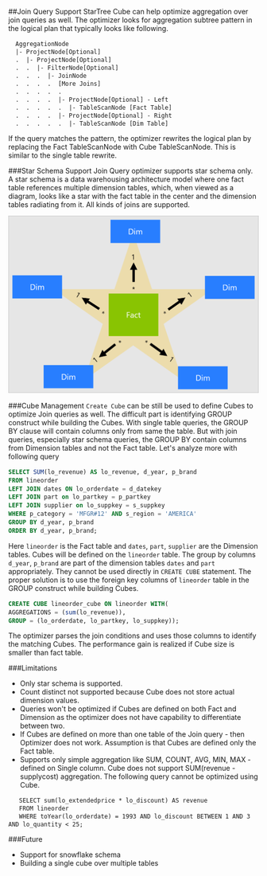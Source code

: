 ##Join Query Support
StarTree Cube can help optimize aggregation over join queries as well. The optimizer looks for aggregation subtree pattern in the logical plan that typically looks like following.
```
  AggregationNode
  |- ProjectNode[Optional]
  .  |- ProjectNode[Optional]
  .  .  |- FilterNode[Optional]
  .  .  .  |- JoinNode
  .  .  .  .  [More Joins]
  .  .  .  .  .
  .  .  .  .  |- ProjectNode[Optional] - Left
  .  .  .  .  .  |- TableScanNode [Fact Table]
  .  .  .  .  |- ProjectNode[Optional] - Right
  .  .  .  .  .  |- TableScanNode [Dim Table]
```

If the query matches the pattern, the optimizer rewrites the logical plan by replacing the Fact TableScanNode with Cube TableScanNode. This is similar to the single 
table rewrite.

###Star Schema Support
Join Query optimizer supports star schema only. A star schema is a data warehousing architecture model where one fact table references multiple dimension tables, which, when viewed as a diagram, 
looks like a star with the fact table in the center and the dimension tables radiating from it. All kinds of joins are supported.

![star-schema](../images/star-schema.png "star schema")

###Cube Management
`Create Cube` can be still be used to define Cubes to optimize Join queries as well. The difficult part is identifying GROUP construct while building the Cubes. With single table 
queries, the GROUP BY clause will contain columns only from same the table. But with join queries, especially star schema queries, the GROUP BY contain columns from Dimension tables and not the Fact table. 
Let's analyze more with following query
```sql
SELECT SUM(lo_revenue) AS lo_revenue, d_year, p_brand
FROM lineorder
LEFT JOIN dates ON lo_orderdate = d_datekey
LEFT JOIN part on lo_partkey = p_partkey
LEFT JOIN supplier on lo_suppkey = s_suppkey
WHERE p_category = 'MFGR#12' AND s_region = 'AMERICA'
GROUP BY d_year, p_brand
ORDER BY d_year, p_brand;
```

Here `lineorder` is the Fact table and `dates`, `part`, `supplier` are the Dimension tables. Cubes will be defined on the `lineorder` table. The group by columns `d_year`, `p_brand` are part 
of the dimension tables `dates` and `part` appropriately. They cannot be used directly in `CREATE CUBE` statement. The proper solution is to use the foreign key columns of `lineorder` table in 
the GROUP construct while building Cubes.
```sql
CREATE CUBE lineorder_cube ON lineorder WITH(
AGGREGATIONS = (sum(lo_revenue)),
GROUP = (lo_orderdate, lo_partkey, lo_suppkey));
```
The optimizer parses the join conditions and uses those columns to identify the matching Cubes. The performance gain is realized if Cube size is smaller than fact table.

###Limitations
* Only star schema is supported.
* Count distinct not supported because Cube does not store actual dimension values.
* Queries won't be optimized if Cubes are defined on both Fact and Dimension as the optimizer does not have capability to differentiate between two.
* If Cubes are defined on more than one table of the Join query - then Optimizer does not work. Assumption is that Cubes are defined only the Fact table.
* Supports only simple aggregation like SUM, COUNT, AVG, MIN, MAX - defined on Single column. Cube does not support SUM(revenue - supplycost) aggregation. The following query cannot be optimized using Cube.
```
   SELECT sum(lo_extendedprice * lo_discount) AS revenue
   FROM lineorder
   WHERE toYear(lo_orderdate) = 1993 AND lo_discount BETWEEN 1 AND 3 AND lo_quantity < 25;
```

###Future
* Support for snowflake schema
* Building a single cube over multiple tables